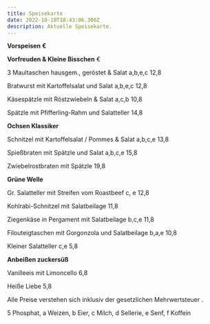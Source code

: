 ```yaml
---
title: Speisekarte
date: 2022-10-10T18:43:06.306Z
description: Aktuelle Speisekarte.
---
```

**V﻿orspeisen                                                              €**

**Vorfreuden & Kleine Bisschen**  €      

3 Maultaschen hausgem., geröstet & Salat a,b,e,c 12,8

Bratwurst mit Kartoffelsalat und Salat a,b,e,c          12,8 

Käsespätzle mit Röstzwiebeln & Salat a,c,b            10,8 

Spätzle mit Pfifferling-Rahm und Salatteller           14,8

**Ochsen Klassiker**

Schnitzel mit Kartoffelsalat / Pommes & Salat a,b,c,e 13,8

Spießbraten mit Spätzle und Salat a,b,c,e                15,8    

Z﻿wiebelrostbraten mit Spätzle                                  19,8

**Grüne Welle** 

Gr. Salatteller mit Streifen vom Roastbeef c, e          12,8

Kohlrabi-Schnitzel mit Salatbeilage                           11,8

Ziegenkäse in Pergament mit Salatbeilage b,c,e       11,8

Filouteigtaschen mit Gorgonzola und Salatbeilage b,a,e 10,8

Kleiner Salatteller c,e                                                     5,8

**Anbeißen zuckersüß**

Vanilleeis mit Limoncello                                               6,8

Heiße Liebe                                                                    5,8

Alle Preise verstehen sich inklusiv der gesetzlichen Mehrwertsteuer .

5 Phosphat, a Weizen, b Eier, c Milch, d Sellerie, e Senf, f Koffein